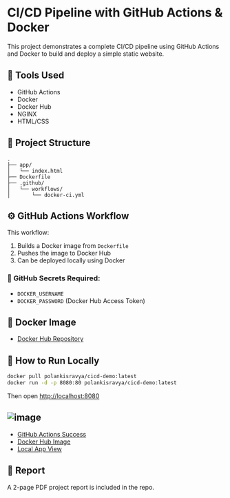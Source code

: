 
# CI/CD Pipeline with GitHub Actions & Docker

This project demonstrates a complete CI/CD pipeline using GitHub Actions and Docker to build and deploy a simple static website.

## 🔧 Tools Used
- GitHub Actions
- Docker
- Docker Hub
- NGINX
- HTML/CSS

## 📁 Project Structure
```
.
├── app/
│   └── index.html
├── Dockerfile
├── .github/
│   └── workflows/
│       └── docker-ci.yml
```

## ⚙️ GitHub Actions Workflow
This workflow:
1. Builds a Docker image from `Dockerfile`
2. Pushes the image to Docker Hub
3. Can be deployed locally using Docker

### 🔑 GitHub Secrets Required:
- `DOCKER_USERNAME`
- `DOCKER_PASSWORD` (Docker Hub Access Token)

## 🐳 Docker Image
- [Docker Hub Repository](https://hub.docker.com/r/polankisravya/cicd-demo)

## 🧪 How to Run Locally
```bash
docker pull polankisravya/cicd-demo:latest
docker run -d -p 8080:80 polankisravya/cicd-demo:latest
```
Then open [http://localhost:8080](http://localhost:8080)

## ![image](https://github.com/user-attachments/assets/a616a9d1-e210-44af-a5d9-01aa5cefffd1)

- [GitHub Actions Success](https://github.com/polankisravya/CICD-pipeline/actions)
- [Docker Hub Image](https://hub.docker.com/r/polankisravya/cicd-demo)
- [Local App View](http://localhost:8080)

## 📄 Report
A 2-page PDF project report is included in the repo.
